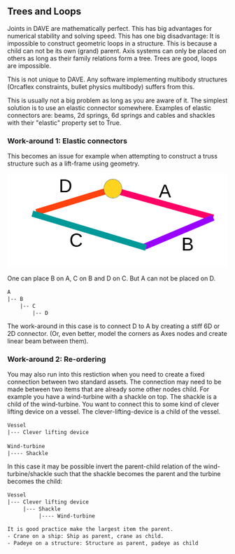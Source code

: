 ## Trees and Loops

Joints in DAVE are mathematically perfect. This has big advantages for numerical stability and solving speed.
This has one big disadvantage: It is impossible to construct geometric loops in a structure. This is because a child can not be its own (grand) parent. Axis systems can only be placed on others as long as their family relations form a tree. Trees are good, loops are impossible.

This is not unique to DAVE. Any software implementing multibody structures (Orcaflex constraints, bullet physics multibody) suffers from this.

This is usually not a big problem as long as you are aware of it. The simplest solution is to use an elastic connector somewhere. Examples of elastic connectors are: beams, 2d springs, 6d springs and cables and shackles with their "elastic" property set to True.


### Work-around 1: Elastic connectors

This becomes an issue for example when attempting to construct a truss structure such as a lift-frame using geometry. 

![trees_and_loops_1](images/trees_and_loops_1.png)

One can place B on A, C on B and D on C. But A can not be placed on D.

```
A
|-- B
    |-- C
        |-- D
```         

The work-around in this case is to connect D to A by creating a stiff 6D or 2D connector. (Or, even better, model the corners as Axes nodes and create linear beam between them).

### Work-around 2: Re-ordering

You may also run into this restiction when you need to create a fixed connection between two standard assets. The connection may need to be made between two items that are already some other nodes child. For example you have a wind-turbine with a shackle on top. The shackle is a child of the wind-turbine.
You want to connect this to some kind of clever lifting device on a vessel. The clever-lifting-device is a child of the vessel. 


```
Vessel
|--- Clever lifting device

Wind-turbine
|---- Shackle
```

In this case it may be possible invert the parent-child relation of the wind-turbine/shackle such that the shackle becomes the parent and the turbine becomes the child:

```
Vessel
|--- Clever lifting device
     |--- Shackle
          |---- Wind-turbine
```

```{admonition} General tip
It is good practice make the largest item the parent.
- Crane on a ship: Ship as parent, crane as child.
- Padeye on a structure: Structure as parent, padeye as child
```